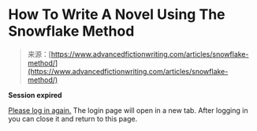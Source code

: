 <!--yml
category: 未分类
date: 2024-05-27 14:36:19
-->

# How To Write A Novel Using The Snowflake Method

> 来源：[https://www.advancedfictionwriting.com/articles/snowflake-method/](https://www.advancedfictionwriting.com/articles/snowflake-method/)

**Session expired**

[Please log in again.](https://www.advancedfictionwriting.com/wp-login.php) The login page will open in a new tab. After logging in you can close it and return to this page.